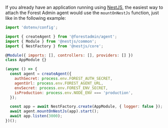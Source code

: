 If you already have an application running using [NestJS](https://nestjs.com/), the easiest way to attach the Forest Admin agent would use the `mountOnNestJs` function, just like in the following example:

```javascript
import 'dotenv/config';

import { createAgent } from '@forestadmin/agent';
import { Module } from '@nestjs/common';
import { NestFactory } from '@nestjs/core';

@Module({ imports: [], controllers: [], providers: [] })
class AppModule {}

(async () => {
  const agent = createAgent({
    authSecret: process.env.FOREST_AUTH_SECRET,
    agentUrl: process.env.FOREST_AGENT_URL,
    envSecret: process.env.FOREST_ENV_SECRET,
    isProduction: process.env.NODE_ENV === 'production',
  });

  const app = await NestFactory.create(AppModule, { logger: false });
  await agent.mountOnNestJs(app).start();
  await app.listen(3000);
})();
```
